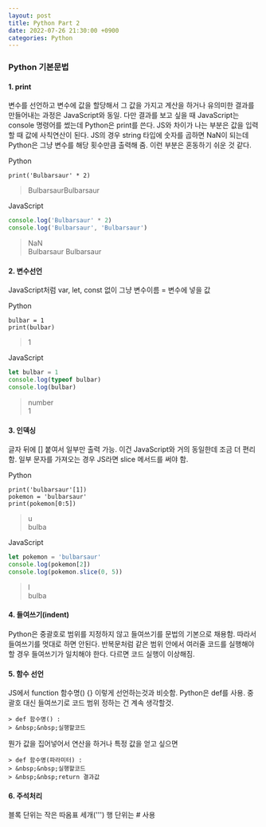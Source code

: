 ```yaml
---
layout: post
title: Python Part 2
date: 2022-07-26 21:30:00 +0900
categories: Python
---
```

### Python 기본문법
#### 1. print    
변수를 선언하고 변수에 값을 할당해서 그 값을 가지고 계산을 하거나 유의미한 결과를 만들어내는 과정은 JavaScript와 동일. 다만 결과를 보고 싶을 때 JavaScript는 console 명령어를 썼는데 Python은 print를 쓴다. JS와 차이가 나는 부분은 값을 입력할 때 값에 사칙연산이 된다. JS의 경우 string 타입에 숫자를 곱하면 NaN이 되는데 Python은 그냥 변수를 해당 횟수만큼 출력해 줌. 이런 부분은 혼동하기 쉬운 것 같다.

Python
```Pyhton
print('Bulbarsaur' * 2)
```
> BulbarsaurBulbarsaur    

JavaScript
```JavaScript
console.log('Bulbarsaur' * 2)
console.log('Bulbarsaur', 'Bulbarsaur')
```
> NaN    
> Bulbarsaur Bulbarsaur    

#### 2. 변수선언    
JavaScript처럼 var, let, const 없이 그냥 변수이름 = 변수에 넣을 값

Python
```Pyhton
bulbar = 1
print(bulbar)
```
> 1    

JavaScript
```JavaScript
let bulbar = 1
console.log(typeof bulbar)
console.log(bulbar)
```
> number    
> 1

#### 3. 인덱싱    
글자 뒤에 [] 붙여서 일부만 출력 가능. 이건 JavaScript와 거의 동일한데 조금 더 편리함. 일부 문자를 가져오는 경우 JS라면 slice 메서드를 써야 함.

Python
```Pyhton
print('bulbarsaur'[1])
pokemon = 'bulbarsaur'
print(pokemon[0:5])
```
> u    
> bulba

JavaScript
```JavaScript
let pokemon = 'bulbarsaur'
console.log(pokemon[2])
console.log(pokemon.slice(0, 5))
```
> l    
> bulba

#### 4. 들여쓰기(indent)
Python은 중괄호로 범위를 지정하지 않고 들여쓰기를 문법의 기본으로 채용함. 따라서 들여쓰기를 멋대로 하면 안된다. 반복문처럼 같은 범위 안에서 여러줄 코드를 실행해야 할 경우 들여쓰기가 일치해야 한다. 다르면 코드 실행이 이상해짐.    

#### 5. 함수 선언
JS에서 function 함수명() {} 이렇게 선언하는것과 비슷함. Python은 def를 사용. 중괄호 대신 들여쓰기로 코드 범위 정하는 건 계속 생각할것.
```Pyhton
> def 함수명() :    
> &nbsp;&nbsp;실행할코드    
```

뭔가 값을 집어넣어서 연산을 하거나 특정 값을 얻고 싶으면
```Pyhton
> def 함수명(파라미터) :    
> &nbsp;&nbsp;실행할코드    
> &nbsp;&nbsp;return 결과값    
```

#### 6. 주석처리
블록 단위는 작은 따옴표 세개(''')
행 단위는 # 사용